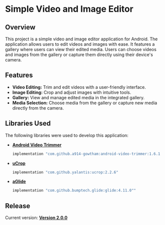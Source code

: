 # Simple Video and Image Editor

## Overview

This project is a simple video and image editor application for Android. The application allows users to edit videos and images with ease. It features a gallery where users can view their edited media. Users can choose videos and images from the gallery or capture them directly using their device's camera.

## Features

- **Video Editing:** Trim and edit videos with a user-friendly interface.
- **Image Editing:** Crop and adjust images with intuitive tools.
- **Gallery:** View and manage edited media in the integrated gallery.
- **Media Selection:** Choose media from the gallery or capture new media directly from the camera.

## Libraries Used

The following libraries were used to develop this application:

- [**Android Video Trimmer**](https://github.com/a914-gowtham/android-video-trimmer)
  ```gradle
  implementation "com.github.a914-gowtham:android-video-trimmer:1.6.1"

- [**uCrop**](https://github.com/Yalantis/uCrop)
  ```gradle
  implementation "com.github.yalantis:ucrop:2.2.6"

- [**aGlide**](https://github.com/bumptech/glide)
  ```gradle
  implementation "com.github.bumptech.glide:glide:4.11.0""


## Release
Current version: [**Version 2.0.0**](https://github.com/Krataman/MEditor/releases/tag/v2.0.0)
